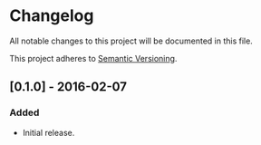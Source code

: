 # Changelog

All notable changes to this project will be documented in this file.

This project adheres to [Semantic Versioning](http://semver.org/).

## [0.1.0] - 2016-02-07

### Added
- Initial release.
